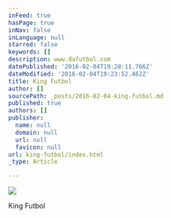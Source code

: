 ```yaml
---
inFeed: true
hasPage: true
inNav: false
inLanguage: null
starred: false
keywords: []
description: www.dafutbol.com
datePublished: '2016-02-04T19:28:11.766Z'
dateModified: '2016-02-04T19:23:52.462Z'
title: King Futbol
author: []
sourcePath: _posts/2016-02-04-king-futbol.md
published: true
authors: []
publisher:
  name: null
  domain: null
  url: null
  favicon: null
url: king-futbol/index.html
_type: Article

---
```

![](https://s3-us-west-2.amazonaws.com/the-grid-img/p/db6bbc1e28814722d0eeea8fd5c9c9c4b89d1e18.jpg)

King Futbol